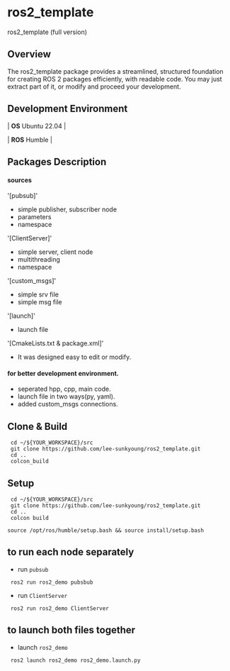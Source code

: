 # ros2_template
ros2_template (full version)

## Overview
The ros2_template package provides a streamlined, structured foundation for creating ROS 2 packages efficiently, with readable code.
You may just extract part of it, or modify and proceed your development.

## Development Environment
| **OS** Ubuntu 22.04 |

| **ROS** Humble |

## Packages Description
#### **sources**
 
'[pubsub]'
- simple publisher, subscriber node
- parameters
- namespace

'[ClientServer]'
- simple server, client node
- multithreading
- namespace

'[custom_msgs]'
- simple srv file
- simple msg file

'[launch]'
- launch file

'[CmakeLists.txt & package.xml]'
- It was designed easy to edit or modify.


#### **for better development environment.**
- seperated hpp, cpp, main code.
- launch file in two ways(py, yaml).
- added custom_msgs connections.


## Clone & Build
```shell
 cd ~/${YOUR_WORKSPACE}/src
 git clone https://github.com/lee-sunkyoung/ros2_template.git
 cd ..
 colcon_build
```
## Setup
```shell
 cd ~/${YOUR_WORKSPACE}/src
 git clone https://github.com/lee-sunkyoung/ros2_template.git
 cd ..
 colcon build
```

```shell
source /opt/ros/humble/setup.bash && source install/setup.bash
```

## to run each node separately
- run `pubsub`
```shell
 ros2 run ros2_demo pubsbub
```

- run `ClientServer`
```shell
 ros2 run ros2_demo ClientServer
```

## to launch both files together
- launch `ros2_demo`
```shell
 ros2 launch ros2_demo ros2_demo.launch.py
```

